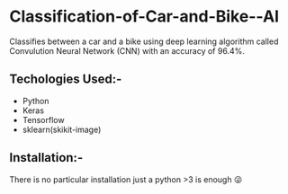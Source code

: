 # Classification-of-Car-and-Bike--AI

Classifies between a car and a bike using deep learning algorithm called Convulution Neural Network (CNN) with an accuracy of 96.4%.

## Techologies Used:- 

- Python
- Keras
- Tensorflow
- sklearn(skikit-image)

## Installation:- 
There is no particular installation just a python >3 is enough :stuck_out_tongue_winking_eye: 
